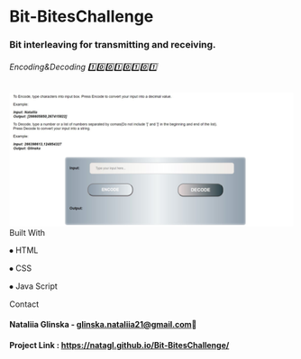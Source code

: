 # Bit-BitesChallenge
### Bit interleaving for transmitting and receiving. 
###### Encoding&amp;Decoding 1️⃣0️⃣0️⃣1️⃣0️⃣1️⃣0️⃣1️⃣ 
![homePage](/READMED.jpg)
Built With

⦁	HTML

⦁	CSS

⦁	Java Script

Contact

#### Nataliia Glinska -  glinska.nataliia21@gmail.com📩
#### Project Link : https://natagl.github.io/Bit-BitesChallenge/
